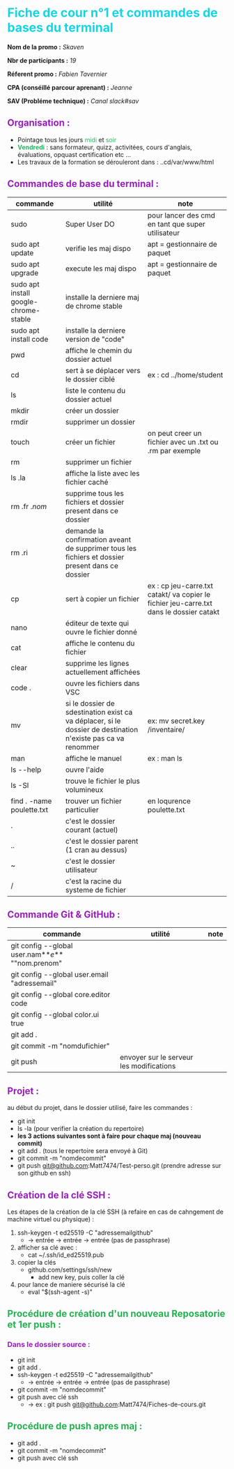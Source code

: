 # <span style="color: #18D5E2">Fiche de cour n°1 et commandes de bases du terminal</span>

**Nom de la promo :** _Skaven_

**Nbr de participants :** _19_

**Réferent promo :** _Fabien Tavernier_

**CPA (conséillé parcour aprenant) :** _Jeanne_

**SAV (Probléme technique) :** _Canal slack#sav_

## <span style="color: #92B">Organisation :</span>

- Pointage tous les jours <span style="color: #26B260">midi</span> et <span style="color: #26B260"> soir </span>
- <span style="color: #26B260">**Vendredi**</span> : sans formateur, quizz, activitées, cours d'anglais, évaluations, opquast certification etc ...
- Les travaux de la formation se dérouleront dans : ..cd/var/www/html

## <span style="color: #92B">Commandes de base du terminal :</span>

|commande|utilité|note|
|---|---|---|
|sudo |Super User DO|pour lancer des cmd en tant que super utilisateur
|sudo apt update|verifie les maj dispo| apt = gestionnaire de paquet|
|sudo apt upgrade|execute les maj dispo|apt = gestionnaire de paquet|
|sudo apt install google-chrome-stable|installe la derniere maj de chrome stable|
|sudo apt install code|installe la derniere version de "code"|
|pwd|affiche le chemin du dossier actuel|
|cd|sert à se déplacer vers le dossier ciblé| ex : cd ../home/student
|ls |liste le contenu du dossier actuel
|mkdir|créer un dossier|
|rmdir|supprimer un dossier|
|touch|créer un fichier| on peut creer un fichier avec un .txt ou .rm par exemple
|rm |supprimer un fichier|
|ls .la|affiche la liste avec les fichier caché|
|rm .fr ._nom_|supprime tous les fichiers et dossier present dans ce dossier|
|rm .ri|demande la confirmation aveant de supprimer tous les fichiers et dossier present dans ce dossier
|cp|sert à copier un fichier|ex : cp jeu-carre.txt catakt/ va copier le fichier jeu-carre.txt dans le dossier catakt
|nano|éditeur de texte qui ouvre le fichier donné|
|cat|affiche le contenu du fichier|
|clear|supprime les lignes actuellement affichées|
|code . |ouvre les fichiers dans VSC|
|mv|si le dossier de sdestination exist ca va déplacer, si le dossier de destination n'existe pas ca va renommer| ex: mv secret.key /inventaire/
|man |affiche le manuel|ex : man ls|
|ls --help|ouvre l'aide|
|ls -Sl|trouve le fichier le plus volumineux|
|find . -name poulette.txt|trouver un fichier particulier|en loqurence poulette.txt|
|.|c'est le dossier courant (actuel)|
|..|c'est le dossier parent (1 cran au dessus)|
|~|c'est le dossier utilisateur|
|/|c'est la racine du systeme de fichier|

## <span style="color: #92B">Commande Git & GitHub :</span>

|commande|utilité|note|
|---|---|---|
|git config --global user.nam**_e_** ""nom.prenom"|   |
|git config --global user.email "adressemail"
|git config --global core.editor code
|git config --global color.ui true
|git add . |
|git commit -m "nomdufichier"|
|git push|envoyer sur le serveur les modifications

## <span style="color: #92B">Projet :</span>

au début du projet, dans le dossier utilisé, faire les commandes :

- git init
- ls -la (pour verifier la création du repertoire)
- **les 3 actions suivantes sont à faire pour chaque maj (nouveau commit)**
- git add . (tous le repertoire sera envoyé à Git)
- git commit -m "nomdecommit"
- git push git@github.com:Matt7474/Test-perso.git (prendre adresse sur son github en ssh)

 
## <span style="color: #92B">Création de la clé SSH :</span>

Les étapes de la création de la clé SSH (à refaire en cas de cahngement de machine virtuel ou physique) :

1. ssh-keygen -t ed25519 -C "adressemailgithub"
     - -> entrée -> entrée -> entrée (pas de passphrase)
2. afficher sa clé avec :
     - cat ~/.ssh/id_ed25519.pub
3. copier la clés
     - github.com/settings/ssh/new
       - add new key, puis coller la clé
4. pour lance de maniere sécurisé la clé
     - eval "$(ssh-agent -s)"
  
## <span style="color: #26B250">Procédure de création d'un nouveau Reposatorie et 1er push :</span>

###  <span style="color: #92B">Dans le dossier source :

- git init
- git add .
- ssh-keygen -t ed25519 -C "adressemailgithub"
     - -> entrée -> entrée -> entrée (pas de passphrase)
- git commit -m "nomdecommit"
- git push avec clé ssh
     - -> ex : git push git@github.com:Matt7474/Fiches-de-cours.git

## <span style="color: #26B250">Procédure de push apres maj :</span>

- git add .
- git commit -m "nomdecommit"
- git push avec clé ssh
  